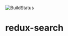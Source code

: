![BuildStatus](https://travis-ci.org/ackmann-dickenson/redux-search.svg?branch=master)

# redux-search

